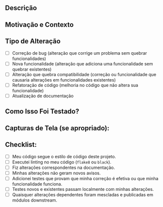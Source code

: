 ## Descrição
<!--- Descreva suas alterações em detalhes -->

## Motivação e Contexto
<!--- Por que essa alteração é necessária? Qual problema ela resolve? -->
<!--- Se corrige um bug aberto, favor adicionar link para o bug. -->

## Tipo de Alteração
<!--- Que tipo de alteração seu código introduz? Marque um "x" em todas as caixas que se aplicam: -->
- [ ] Correção de bug (alteração que corrige um problema sem quebrar funcionalidades)
- [ ] Nova funcionalidade (alteração que adiciona uma funcionalidade sem quebrar existentes)
- [ ] Alteração que quebra compatibilidade (correção ou funcionalidade que causaria alterações em funcionalidades existentes)
- [ ] Refatoração de código (melhoria no código que não altera sua funcionalidade)
- [ ] Atualização de documentação

## Como Isso Foi Testado?
<!--- Descreva os testes que você executou para verificar suas alterações. -->
<!--- Forneça instruções para que possamos reproduzir os testes. -->
<!--- Liste também quaisquer detalhes relevantes para a configuração do seu teste. -->

## Capturas de Tela (se apropriado):

## Checklist:
<!--- Revise todos os pontos a seguir e coloque um "x" em todas as caixas que se aplicam. -->
<!--- Se você não tiver certeza sobre algum destes itens, não hesite em perguntar. -->
- [ ] Meu código segue o estilo de código deste projeto.
- [ ] Executei linting no meu código (`flake8` ou `black`).
- [ ] Fiz alterações correspondentes na documentação.
- [ ] Minhas alterações não geram novos avisos.
- [ ] Adicionei testes que provam que minha correção é efetiva ou que minha funcionalidade funciona.
- [ ] Testes novos e existentes passam localmente com minhas alterações.
- [ ] Quaisquer alterações dependentes foram mescladas e publicadas em módulos downstream.
